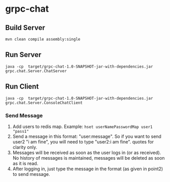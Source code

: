# grpc-chat

## Build Server
`
mvn clean compile assembly:single
`

## Run Server
`
java -cp  target/grpc-chat-1.0-SNAPSHOT-jar-with-dependencies.jar grpc.chat.Server.ChatServer
`

## Run Client
`
java -cp  target/grpc-chat-1.0-SNAPSHOT-jar-with-dependencies.jar grpc.chat.Server.ConsoleChatClient
`

### Send Message
1. Add users to redis map. Example: `hset userNamePasswordMap user1 "pass1"`
2. Send a message in this format: "user:message". So if you want to send user2 "i am fine", you will need to type "user2:i am fine". quotes for clarity only.
3. Messages will be received as soon as the user logs in (or as received). No history of messages is maintained, messages will be deleted as soon as it is read.
4. After logging in, just type the message in the format (as given in point2) to send message.
